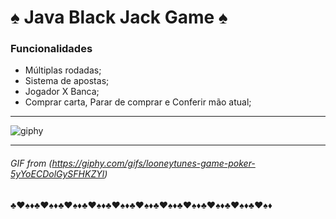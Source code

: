 # ♠ Java Black Jack Game ♠

### Funcionalidades
- Múltiplas rodadas;
- Sistema de apostas;
- Jogador X Banca;
- Comprar carta, Parar de comprar e Conferir mão atual;

<hr>

![giphy](https://github.com/user-attachments/assets/ccdc8879-fdf6-4955-81b4-071094178455)

<hr>

###### GIF from (https://giphy.com/gifs/looneytunes-game-poker-5yYoECDolGySFHKZYl)
♣♥♠♦♣♥♠♦♣♥♠♦♣♥♠♦♣♥♠♦♣♥♠♦♣♥♠♦♣♥♠♦♣♥♠♦♣♥♠♦♣♥♠♦
